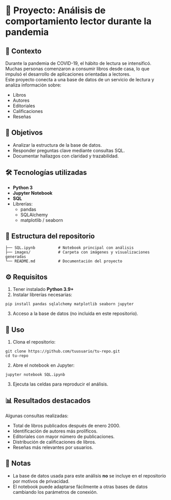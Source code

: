 # 📘 Proyecto: Análisis de comportamiento lector durante la pandemia

## 🧩 Contexto  
Durante la pandemia de COVID-19, el hábito de lectura se intensificó. Muchas personas comenzaron a consumir libros desde casa, lo que impulsó el desarrollo de aplicaciones orientadas a lectores.  
Este proyecto conecta a una base de datos de un servicio de lectura y analiza información sobre:  
- Libros  
- Autores  
- Editoriales  
- Calificaciones  
- Reseñas

## 🎯 Objetivos  
- Analizar la estructura de la base de datos.  
- Responder preguntas clave mediante consultas SQL.  
- Documentar hallazgos con claridad y trazabilidad.

## 🛠️ Tecnologías utilizadas  
- **Python 3**  
- **Jupyter Notebook**  
- **SQL**  
- Librerías:  
  - pandas  
  - SQLAlchemy  
  - matplotlib / seaborn

## 📂 Estructura del repositorio  
```  
├── SQL.ipynb          # Notebook principal con análisis
├── images/            # Carpeta con imágenes y visualizaciones generadas
└── README.md          # Documentación del proyecto
```

## ⚙️ Requisitos  
1. Tener instalado **Python 3.9+**  
2. Instalar librerías necesarias:
```
pip install pandas sqlalchemy matplotlib seaborn jupyter
```
3. Acceso a la base de datos (no incluida en este repositorio).

## 🚀 Uso  
1. Clona el repositorio:
```
git clone https://github.com/tuusuario/tu-repo.git
cd tu-repo
```
2. Abre el notebook en Jupyter:
```
jupyter notebook SQL.ipynb
```
3. Ejecuta las celdas para reproducir el análisis.

## 📊 Resultados destacados  
Algunas consultas realizadas:  
- Total de libros publicados después de enero 2000.  
- Identificación de autores más prolíficos.  
- Editoriales con mayor número de publicaciones.  
- Distribución de calificaciones de libros.  
- Reseñas más relevantes por usuarios.

## 📌 Notas  
- La base de datos usada para este análisis **no** se incluye en el repositorio por motivos de privacidad.  
- El notebook puede adaptarse fácilmente a otras bases de datos cambiando los parámetros de conexión.


